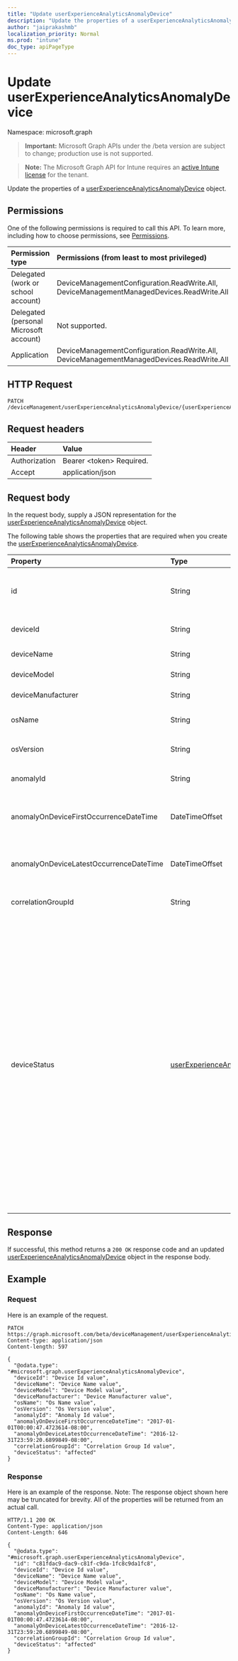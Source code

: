 ```yaml
---
title: "Update userExperienceAnalyticsAnomalyDevice"
description: "Update the properties of a userExperienceAnalyticsAnomalyDevice object."
author: "jaiprakashmb"
localization_priority: Normal
ms.prod: "intune"
doc_type: apiPageType
---
```


# Update userExperienceAnalyticsAnomalyDevice

Namespace: microsoft.graph

> **Important:** Microsoft Graph APIs under the /beta version are subject to change; production use is not supported.

> **Note:** The Microsoft Graph API for Intune requires an [active Intune license](https://go.microsoft.com/fwlink/?linkid=839381) for the tenant.

Update the properties of a [userExperienceAnalyticsAnomalyDevice](../resources/intune-devices-userexperienceanalyticsanomalydevice.md) object.

## Permissions
One of the following permissions is required to call this API. To learn more, including how to choose permissions, see [Permissions](/graph/permissions-reference).

|Permission type|Permissions (from least to most privileged)|
|:---|:---|
|Delegated (work or school account)|DeviceManagementConfiguration.ReadWrite.All, DeviceManagementManagedDevices.ReadWrite.All|
|Delegated (personal Microsoft account)|Not supported.|
|Application|DeviceManagementConfiguration.ReadWrite.All, DeviceManagementManagedDevices.ReadWrite.All|

## HTTP Request
<!-- {
  "blockType": "ignored"
}
-->
``` http
PATCH /deviceManagement/userExperienceAnalyticsAnomalyDevice/{userExperienceAnalyticsAnomalyDeviceId}
```

## Request headers
|Header|Value|
|:---|:---|
|Authorization|Bearer &lt;token&gt; Required.|
|Accept|application/json|

## Request body
In the request body, supply a JSON representation for the [userExperienceAnalyticsAnomalyDevice](../resources/intune-devices-userexperienceanalyticsanomalydevice.md) object.

The following table shows the properties that are required when you create the [userExperienceAnalyticsAnomalyDevice](../resources/intune-devices-userexperienceanalyticsanomalydevice.md).

|Property|Type|Description|
|:---|:---|:---|
|id|String|The unique identifier for the user experience analytics anomaly device object.|
|deviceId|String|The unique identifier of the device.|
|deviceName|String|The name of the device.|
|deviceModel|String|The model name of the device.|
|deviceManufacturer|String|The manufacturer name of the device.|
|osName|String|The name of the OS installed on the device.|
|osVersion|String|The OS version installed on the device.|
|anomalyId|String|The unique identifier of the anomaly.|
|anomalyOnDeviceFirstOccurrenceDateTime|DateTimeOffset|Indicates the first occurance date and time for the anomaly on the device.|
|anomalyOnDeviceLatestOccurrenceDateTime|DateTimeOffset|Indicates the latest occurance date and time for the anomaly on the device.|
|correlationGroupId|String|The unique identifier of the correlation group.|
|deviceStatus|[userExperienceAnalyticsDeviceStatus](../resources/intune-devices-userexperienceanalyticsdevicestatus.md)|Indicates the device status with respect to the correlation group. At risk devices are devices that share correlation group features but may not yet be affected by an anomaly, such as when a device is experiencing crashes on an application but that application has not been used on the device but is currently installed. This could lead to the device becoming anomalous if the application in question were to be used. Possible values are: anomolous, affected or atRisk. Possible values are: `anomalous`, `affected`, `atRisk`, `unknownFutureValue`.|



## Response
If successful, this method returns a `200 OK` response code and an updated [userExperienceAnalyticsAnomalyDevice](../resources/intune-devices-userexperienceanalyticsanomalydevice.md) object in the response body.

## Example

### Request
Here is an example of the request.
``` http
PATCH https://graph.microsoft.com/beta/deviceManagement/userExperienceAnalyticsAnomalyDevice/{userExperienceAnalyticsAnomalyDeviceId}
Content-type: application/json
Content-length: 597

{
  "@odata.type": "#microsoft.graph.userExperienceAnalyticsAnomalyDevice",
  "deviceId": "Device Id value",
  "deviceName": "Device Name value",
  "deviceModel": "Device Model value",
  "deviceManufacturer": "Device Manufacturer value",
  "osName": "Os Name value",
  "osVersion": "Os Version value",
  "anomalyId": "Anomaly Id value",
  "anomalyOnDeviceFirstOccurrenceDateTime": "2017-01-01T00:00:47.4723614-08:00",
  "anomalyOnDeviceLatestOccurrenceDateTime": "2016-12-31T23:59:20.6899849-08:00",
  "correlationGroupId": "Correlation Group Id value",
  "deviceStatus": "affected"
}
```

### Response
Here is an example of the response. Note: The response object shown here may be truncated for brevity. All of the properties will be returned from an actual call.
``` http
HTTP/1.1 200 OK
Content-Type: application/json
Content-Length: 646

{
  "@odata.type": "#microsoft.graph.userExperienceAnalyticsAnomalyDevice",
  "id": "c81fdac9-dac9-c81f-c9da-1fc8c9da1fc8",
  "deviceId": "Device Id value",
  "deviceName": "Device Name value",
  "deviceModel": "Device Model value",
  "deviceManufacturer": "Device Manufacturer value",
  "osName": "Os Name value",
  "osVersion": "Os Version value",
  "anomalyId": "Anomaly Id value",
  "anomalyOnDeviceFirstOccurrenceDateTime": "2017-01-01T00:00:47.4723614-08:00",
  "anomalyOnDeviceLatestOccurrenceDateTime": "2016-12-31T23:59:20.6899849-08:00",
  "correlationGroupId": "Correlation Group Id value",
  "deviceStatus": "affected"
}
```
